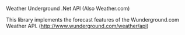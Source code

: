 Weather Underground .Net API (Also Weather.com)

This library implements the forecast features of the Wunderground.com Weather API.  (http://www.wunderground.com/weather/api)
